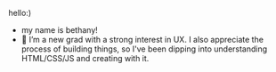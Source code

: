 hello:)


- my name is bethany!
- 👀 I’m a new grad with a strong interest in UX. I also appreciate the process of building things, so I've been dipping into understanding HTML/CSS/JS and creating with it.


<!---
bethanybarb/bethanybarb is a ✨ special ✨ repository because its `README.md` (this file) appears on your GitHub profile.
You can click the Preview link to take a look at your changes.
--->
